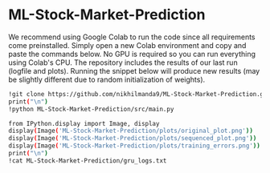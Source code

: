 # ML-Stock-Market-Prediction

We recommend using Google Colab to run the code since all requirements come preinstalled. Simply open a new Colab environment and copy and paste the commands below. No GPU is required so you can run everything using Colab's CPU. The repository includes the results of our last run (logfile and plots). Running the snippet below will produce new results (may be slightly different due to random initialization of weights).

```bash
!git clone https://github.com/nikhilmanda9/ML-Stock-Market-Prediction.git
print("\n")
!python ML-Stock-Market-Prediction/src/main.py

from IPython.display import Image, display
display(Image('ML-Stock-Market-Prediction/plots/original_plot.png'))
display(Image('ML-Stock-Market-Prediction/plots/sequenced_plot.png'))
display(Image('ML-Stock-Market-Prediction/plots/training_errors.png'))
print("\n")
!cat ML-Stock-Market-Prediction/gru_logs.txt
```
